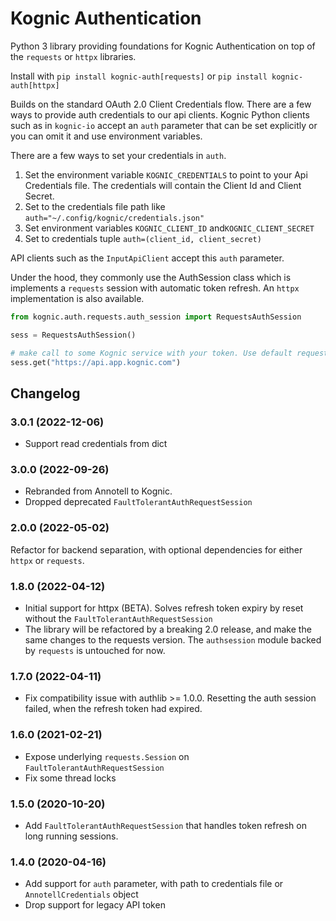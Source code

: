 # Kognic Authentication

Python 3 library providing foundations for Kognic Authentication
on top of the `requests` or `httpx` libraries.

Install with `pip install kognic-auth[requests]` or `pip install kognic-auth[httpx]` 

Builds on the standard OAuth 2.0 Client Credentials flow. There are a few ways to provide auth credentials to our api
 clients. Kognic Python clients such as in `kognic-io` accept an `auth` parameter that
  can be set explicitly or you can omit it and use environment variables. 

There are a few ways to set your credentials in `auth`. 
1. Set the environment variable `KOGNIC_CREDENTIALS` to point to your Api Credentials file. 
The credentials will contain the Client Id and Client Secret.
2. Set to the credentials file path like `auth="~/.config/kognic/credentials.json"` 
3. Set environment variables `KOGNIC_CLIENT_ID` and`KOGNIC_CLIENT_SECRET`
4. Set to credentials tuple `auth=(client_id, client_secret)` 

API clients such as the `InputApiClient` accept this `auth` parameter.

Under the hood, they commonly use the AuthSession class which is implements a `requests` session with automatic token
 refresh. An `httpx` implementation is also available. 
```python
from kognic.auth.requests.auth_session import RequestsAuthSession

sess = RequestsAuthSession()

# make call to some Kognic service with your token. Use default requests 
sess.get("https://api.app.kognic.com")
```

## Changelog

### 3.0.1 (2022-12-06)
- Support read credentials from dict

### 3.0.0 (2022-09-26)
- Rebranded from Annotell to Kognic. 
- Dropped deprecated `FaultTolerantAuthRequestSession`

### 2.0.0 (2022-05-02)
Refactor for backend separation, with optional dependencies for either `httpx` or `requests`. 

### 1.8.0 (2022-04-12)
- Initial support for httpx (BETA). Solves refresh token expiry by reset without the `FaultTolerantAuthRequestSession`  
- The library will be refactored by a breaking 2.0 release, and make the same changes to the requests version. 
The `authsession` module backed by `requests` is untouched for now.   

### 1.7.0 (2022-04-11)
- Fix compatibility issue with authlib >= 1.0.0. Resetting the auth session failed, when the refresh token had expired.   

### 1.6.0 (2021-02-21)
- Expose underlying `requests.Session` on `FaultTolerantAuthRequestSession`
- Fix some thread locks

### 1.5.0 (2020-10-20)
- Add `FaultTolerantAuthRequestSession` that handles token refresh on long running sessions. 

### 1.4.0 (2020-04-16)
- Add support for `auth` parameter, with path to credentials file or `AnnotellCredentials` object
- Drop support for legacy API token

